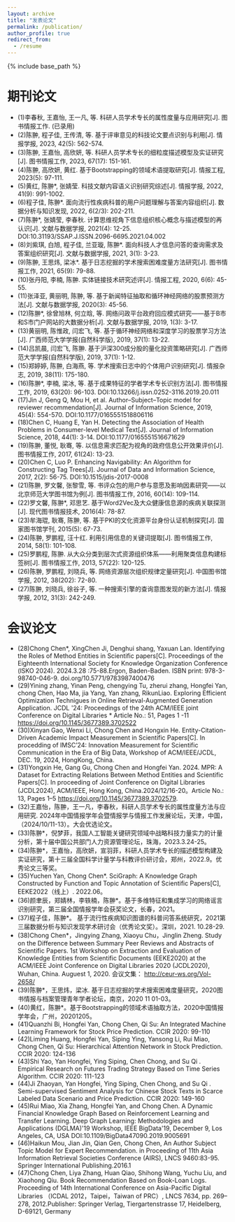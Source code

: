 ```yaml
---
layout: archive
title: "发表论文"
permalink: /publication/
author_profile: true
redirect_from:
  - /resume
---
```


{% include base_path %}

期刊论文
======
* (1)李春秋, 王嘉怡, 王一凡, 等. 科研人员学术专长的属性度量与应用研究[J]. 图书情报工作. (已录用)
* (2)陈翀, 程子佳, 王传清, 等. 基于评审意见的科技论文要点识别与利用[J]. 情报学报, 2023, 42(5): 562-574.
* (3)陈翀, 王嘉怡, 高欣妍, 等. 科研人员学术专长的细粒度描述模型及实证研究[J]. 图书情报工作, 2023, 67(17): 151-161.
* (4)陈翀, 高欣妍, 黄红. 基于Bootstrapping的领域术语提取研究[J]. 情报工程, 2023(5): 97-111.
* (5)黄红, 陈翀*, 张婧莹. 科技文献内容语义识别研究综述[J]. 情报学报, 2022, 41(9): 991-1002.
* (6)程子佳, 陈翀*. 面向流行性疾病科普的用户问题理解与答案内容组织[J]. 数据分析与知识发现, 2022, 6(2/3): 202-211.
* (7)陈翀*, 张婧莹, 李春秋. 计算思维视角下信息组织核心概念与描述模型的再认识[J]. 文献与数据学报, 2021(4): 12-25. DOI:10.31193/SSAP.J.ISSN.2096-6695.2021.04.002
* (8)刘紫琪, 白旭, 程子佳, 兰亚璇, 陈翀*. 面向科技人才信息问答的查询需求及答案组织研究[J]. 文献与数据学报, 2021, 3(1): 3-23.
* (9)陈翀, 王思炜, 梁冰*. 基于日志挖掘的学术搜索困难度量方法研究[J]. 图书情报工作, 2021, 65(9): 79-88.
* (10)张丹阳, 李楠, 陈翀. 实体链接技术研究述评[J]. 情报工程, 2020, 6(6): 45-55.
* (11)张泽亚, 黄丽明, 陈翀, 等. 基于新闻特征抽取和循环神经网络的股票预测方法[J]. 文献与数据学报, 2020(3): 45-56.
* (12)陈翀*, 徐曾旭林, 何立晗, 等. 网络问政平台政府回应模式研究——基于B市和S市门户网站的大数据分析[J]. 文献与数据学报, 2019, 1(3): 3-17.
* (13)黄丽明, 陈惟政, 闫宏飞, 等. 基于循环神经网络和深度学习的股票学习方法[J]. 广西师范大学学报(自然科学版), 2019, 37(1): 13-22.
* (14)吕凯晨, 闫宏飞, 陈翀. 基于沪深300成分股的量化投资策略研究[J]. 广西师范大学学报(自然科学版), 2019, 37(1): 1-12.
* (15)郑婷婷, 陈翀, 白海燕, 等. 学术搜索日志中的个体用户识别研究[J]. 情报杂志, 2019, 38(11): 175-180.
* (16)陈翀*, 李楠, 梁冰, 等. 基于成果特征的学者学术专长识别方法[J]. 图书情报工作, 2019, 63(20): 96-103. DOI:10.13266/j.issn.0252-3116.2019.20.011
* (17)Jin J, Geng Q, Mou H, et al. Author–Subject–Topic model for reviewer recommendation[J]. Journal of Information Science, 2019, 45(4): 554-570. DOI:10.1177/0165551518806116
* (18)Chen C, Huang E, Yan H. Detecting the Association of Health Problems in Consumer-level Medical Text[J]. Journal of Information Science, 2018, 44(1): 3-14. DOI:10.1177/0165551516671629
* (19)陈翀, 董悦, 耿骞, 等. 以信息需求匹配为视角的政府信息公开效果评价[J]. 图书情报工作, 2017, 61(24): 13-23.
* (20)Chen C, Luo P. Enhancing Navigability: An Algorithm for Constructing Tag Trees[J]. Journal of Data and Information Science, 2017, 2(2): 56-75. DOI:10.1515/jdis-2017-0008
* (21)陈翀, 罗文馨, 张黎雪, 等. 书评众包的用户参与意愿及影响因素研究——以北京师范大学图书馆为例[J]. 图书情报工作, 2016, 60(14): 109-114.
* (22)罗文馨, 陈翀*, 邓思艺. 基于Word2Vec及大众健康信息源的疾病关联探测[J]. 现代图书情报技术, 2016(4): 78-87.
* (23)牟海琨, 耿骞, 陈翀, 等. 基于PKI的文化资源平台身份认证机制探究[J]. 国家图书馆学刊, 2015(5): 67-73.
* (24)陈翀, 罗鹏程, 汪十红. 利用引用信息的关键词提取[J]. 图书情报工作, 2014, 58(1): 101-108.
* (25)罗鹏程, 陈翀. 从大众分类到层次式资源组织体系——利用聚类信息构建标签树[J]. 图书情报工作, 2013, 57(22): 120-125.
* (26)陈翀, 罗鹏程, 刘晓兵, 等. 网络资源层次组织规律定量研究[J]. 中国图书馆学报, 2012, 38(202): 72-80.
* (27)陈翀, 刘晓兵, 徐谷子, 等. 一种搜索引擎的查询意图发现的新方法[J]. 情报学报, 2012, 31(3): 242-249.

会议论文
======
* (28)Chong Chen*, XingChen Ji, Denghui shang, Yaxuan Lan. Identifying the Roles of Method Entities in Scientific papers[C]. Proceedings of the Eighteenth International Society for Knowledge Organization Conference (lSKO 2024). 2024.3.28 :75-88.Ergon, Baden-Baden. ISBN print: 978-3-98740-046-9. doi.org/10.5771/9783987400476
* (29)Yining zhang, Yinan Peng, chengying Tu, zherui zhang, Hongfei Yan, chong Chen, Hao Ma, jia Yang, Yan zhang, RikunLiao. Exploring Efficient Optimization Technigues in Online Retrieval-Augmented Generation Application. JCDL '24: Proceedings of the 24th ACM/lEEE joint Conference on Digital Libraries * Article No.: 51, Pages 1 -11 https://doi.org/10.1145/3677389.3702522
* (30)Xinyan Gao, Wenxi Li, Chong Chen and Hongxin He. Entity-Citation-Driven Academic Impact Measurement in Scientific Papers[C]. In procedding of IMSC’24: Innovation Measurement for Scientific Communication in the Era of Big Data, Workshop of ACM/IEEE/JCDL, DEC. 19, 2024, HongKong, China.
* (31)Yongxin He, Gang Gu, Chong Chen and Hongfei Yan. 2024. MPR: A Dataset for Extracting Relations Between Method Entities and Scientific Papers[C]. In proceeding of Joint Conference on Digital Libraries (JCDL2024), ACM/IEEE, Hong Kong, China.2024/12/16-20。Article No.: 13, Pages 1–5 https://doi.org/10.1145/3677389.3702579.
* (32)王嘉怡，陈翀，王一凡，李春秋，科研人员学术专长的属性度量方法与应用研究. 2024年中国情报学年会暨情报学与情报工作发展论坛，天津，中国，（2024/10/11-13）。大会优选论文。
* (33)陈翀*，倪梦菲，我国人工智能关键研究领域中战略科技力量实力的计量分析，第十届中国公共部门人力资源管理论坛，珠海，2023.3.24-25。
* (34)陈翀*，王嘉怡，高欣妍，宣羽菲，科研人员学术专长的描述模型构建及实证研究，第十三届全国科学计量学与科教评价研讨会，郑州，2022.9。优秀论文三等奖。
* (35)Yuchen Yan, Chong Chen*. SciGraph: A Knowledge Graph Constructed by Function and Topic Annotation of Scientific Papers[C], EEKE2022（线上）. 2022.06。
* (36)颜聿辰，郑婧林，李轶楠，陈翀*。基于多维特征和集成学习的网络谣言识别研究，第三届全国情报学年会获奖论文，长春，2021。
* (37)程子佳，陈翀*。 基于流行性疾病知识图谱的科普问答系统研究，2021第三届数据分析与知识发现学术研讨会（优秀论文奖）。深圳，2021. 10.28-29.
* (38)Chong Chen*，Jingying Zhang, Xiaoyu Chu，Jinglin Zheng. Study on the Difference between Summary Peer Reviews and Abstracts of Scientific Papers. 1st Workshop on Extraction and Evaluation of Knowledge Entities from Scientific Documents (EEKE2020) at the ACM/IEEE Joint Conference on Digital Libraries 2020 (JCDL2020), Wuhan, China. Auguest 1, 2020. 会议文集： http://ceur-ws.org/Vol-2658/
* (39)陈翀*，王思炜，梁冰. 基于日志挖掘的学术搜索困难度量研究，2020图书情报与档案管理青年学者论坛，南京，2020 11 01-03。
* (40)黄红，陈翀*。基于Bootstrapping的领域术语抽取方法，2020中国情报学年会，广州，20201205。
* (41)Quanzhi Bi, Hongfei Yan, Chong Chen, Qi Su: An Integrated Machine Learning Framework for Stock Price Prediction. CCIR 2020: 99-110
* (42)Liming Huang, Hongfei Yan, Siping Ying, Yansong Li, Rui Miao, Chong Chen, Qi Su: Hierarchical Attention Network in Stock Prediction. CCIR 2020: 124-136
* (43)Shi Yao, Yan Hongfei, Ying Siping, Chen Chong, and Su Qi . Empirical Research on Futures Trading Strategy Based on Time Series Algorithm. CCIR 2020: 111-123
* (44)Ji Zhaoyan, Yan Hongfei, Ying Siping, Chen Chong, and Su Qi . Semi-supervised Sentiment Analysis for Chinese Stock Texts in Scarce Labeled Data Scenario and Price Prediction. CCIR 2020: 149-160
* (45)Rui Miao, Xia Zhang, Hongfei Yan, and Chong Chen. A Dynamic Financial Knowledge Graph Based on Reinforcement Learning and Transfer Learning. Deep Graph Learning: Methodologies and Applications (DGLMA)'19 Workshop, IEEE BigData'19, December 9, Los Angeles, CA, USA DOI:10.1109/BigData47090.2019.9005691
* (46)Haikun Mou, Jian Jin, Qian Gen, Chong Chen, An Author Subject Topic Model for Expert Recommendation. in Proceeding of 11th Asia Information Retrieval Societies Conference (AIRS), LNCS 9460:83-95. Springer International Publishing.2016.1
* (47)Chong Chen, Liya Zhang, Huan Qiao, Shihong Wang, Yuchu Liu, and Xiaohong Qiu. Book Recommendation Based on Book-Loan Logs. Proceeding of 14th International Conference on Asia-Pacific Digital Libraries （ICDAL 2012，Taipei，Taiwan of PRC）, LNCS 7634, pp. 269–278, 2012.Publisher:  Springer Verlag, Tiergartenstrasse 17, Heidelberg, D-69121, Germany 
